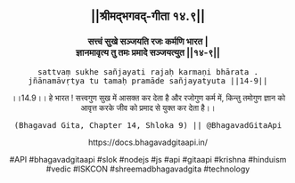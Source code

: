 <center><h2>||श्रीमद्‍भगवद्‍-गीता १४.९||</h2>
<h3>सत्त्वं सुखे सञ्जयति रजः कर्मणि भारत |<br/>ज्ञानमावृत्य तु तमः प्रमादे सञ्जयत्युत ||१४-९||</h3>
<pre>sattvaṃ sukhe sañjayati rajaḥ karmaṇi bhārata .<br/>jñānamāvṛtya tu tamaḥ pramāde sañjayatyuta ||14-9||</pre>
<p>।।14.9।। हे भारत ! सत्त्वगुण सुख में आसक्त कर देता है और रजोगुण कर्म में, किन्तु तमोगुण ज्ञान को आवृत्त करके जीव को प्रमाद से युक्त कर देता है।।</p>
<pre>(Bhagavad Gita, Chapter 14, Shloka 9) || @BhagavadGitaApi</pre><p>https://docs.bhagavadgitaapi.in/</p><p>#API #bhagavadgitaapi #slok #nodejs #js #api #gitaapi #krishna #hinduism #vedic #ISKCON #shreemadbhagavadgita #technology</p></center>